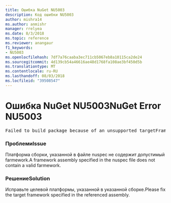 ```yaml
---
title: Ошибка NuGet NU5003
description: Код ошибки NU5003
author: mishra14
ms.author: anmishr
manager: rrelyea
ms.date: 8/3/2018
ms.topic: reference
ms.reviewer: anangaur
f1_keywords:
- NU5003
ms.openlocfilehash: 7df7a76caaba3ec711cb5067eb8a10115ca2de24
ms.sourcegitcommit: 4d139cb54a46616ae48d1768fa108ae3bf450d5b
ms.translationtype: MT
ms.contentlocale: ru-RU
ms.lasthandoff: 08/03/2018
ms.locfileid: "39508547"
---
```

# <a name="nuget-error-nu5003"></a><span data-ttu-id="e2d48-103">Ошибка NuGet NU5003</span><span class="sxs-lookup"><span data-stu-id="e2d48-103">NuGet Error NU5003</span></span>
<pre>Failed to build package because of an unsupported targetFramework value on 'System.Net'.</pre>

### <a name="issue"></a><span data-ttu-id="e2d48-104">Проблеми</span><span class="sxs-lookup"><span data-stu-id="e2d48-104">Issue</span></span>

<span data-ttu-id="e2d48-105">Платформа сборки, указанной в файле nuspec не содержит допустимый farmework.</span><span class="sxs-lookup"><span data-stu-id="e2d48-105">A framework assembly specified in the nuspec file does not contain a valid farmework.</span></span>


### <a name="solution"></a><span data-ttu-id="e2d48-106">Решение</span><span class="sxs-lookup"><span data-stu-id="e2d48-106">Solution</span></span>

<span data-ttu-id="e2d48-107">Исправьте целевой платформы, указанной в указанной сборке.</span><span class="sxs-lookup"><span data-stu-id="e2d48-107">Please fix the target framework specified in the referenced assembly.</span></span>

